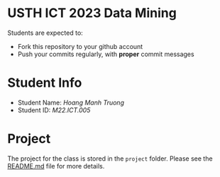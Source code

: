 USTH ICT 2023 Data Mining
=====================================

Students are expected to:
* Fork this repository to your github account
* Push your commits regularly, with **proper** commit messages


Student Info
=========================

* Student Name: *Hoang Manh Truong*
* Student ID: *M22.ICT.005*

Project
=========================

The project for the class is stored in the `project` folder. Please see the [README.md](./project/README.md) file for more details.